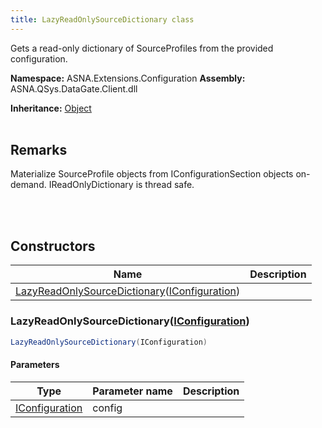 ```yaml
---
title: LazyReadOnlySourceDictionary class
---
```


Gets a read-only dictionary of SourceProfiles from the provided configuration.

**Namespace:** ASNA.Extensions.Configuration
**Assembly:** ASNA.QSys.DataGate.Client.dll

**Inheritance:** [Object](https://docs.microsoft.com/en-us/dotnet/api/system.object)
<br>
<br>

## Remarks
Materialize SourceProfile objects from IConfigurationSection
objects on-demand.  IReadOnlyDictionary is thread safe.

<br>
<br>

## Constructors

| Name | Description |
| --- | --- |
| [LazyReadOnlySourceDictionary](#lazyreadonlysourcedictionary-iconfiguration-)([IConfiguration](https://learn.microsoft.com/en-us/dotnet/api/microsoft.extensions.configuration.iconfiguration?view=net-8.0)) | 

### LazyReadOnlySourceDictionary([IConfiguration](https://learn.microsoft.com/en-us/dotnet/api/microsoft.extensions.configuration.iconfiguration?view=net-8.0))



```cs
LazyReadOnlySourceDictionary(IConfiguration)
```

#### Parameters

| Type | Parameter name | Description
| --- | --- | ---
| [IConfiguration](https://learn.microsoft.com/en-us/dotnet/api/microsoft.extensions.configuration.iconfiguration?view=net-8.0) | config | 
